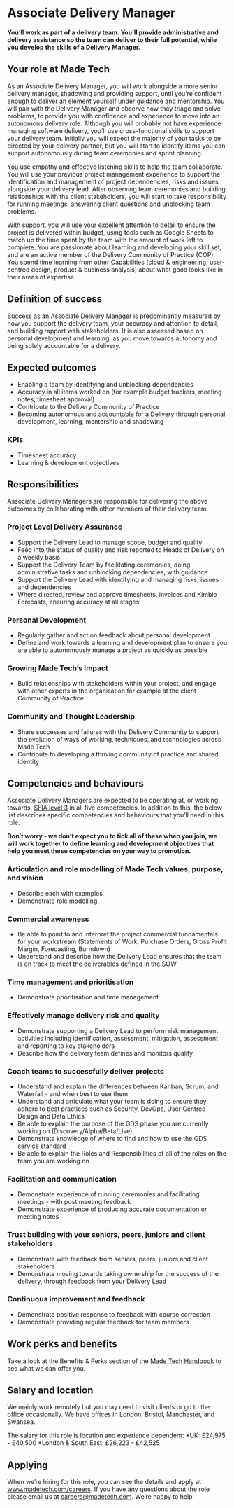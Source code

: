 # Associate Delivery Manager

**You’ll work as part of a delivery team. You’ll provide administrative and delivery assistance so the team can deliver to their full potential, while you develop the skills of a Delivery Manager.**

## Your role at Made Tech

As an Associate Delivery Manager, you will work alongside a more senior delivery manager, shadowing and providing support, until you’re confident enough to deliver an element yourself under guidance and mentorship. You will pair with the Delivery Manager and observe how they triage and solve problems, to provide you with confidence and experience to move into an autonomous delivery role.
Although you will probably not have experience managing software delivery, you’ll use cross-functional skills to support your delivery team. Initially you will expect the majority of your tasks to be directed by your delivery partner, but you will start to identify items you can support autonomously during team ceremonies and sprint planning.

You use empathy and effective listening skills to help the team collaborate. You will use your previous project management experience to support the identification and management of project dependencies, risks and issues alongside your delivery lead. After observing team ceremonies and building relationships with the client stakeholders, you will start to take responsibility for running meetings, answering client questions and unblocking team problems.

With support, you will use your excellent attention to detail to ensure the project is delivered within budget, using tools such as Google Sheets to match up the time spent by the team with the amount of work left to complete.
You are passionate about learning and developing your skill set, and are an active member of the Delivery Community of Practice (COP). You spend time learning from other Capabilities (cloud & engineering, user-centred design, product & business analysis) about what good looks like in their areas of expertise.

## Definition of success

Success as an Associate Delivery Manager is predominantly measured by how you support the delivery team, your accuracy and attention to detail, and building rapport with stakeholders. It is also assessed based on personal development and learning, as you move towards autonomy and being solely accountable for a delivery.

## Expected outcomes
* Enabling a team by identifying and unblocking dependencies
* Accuracy in all items worked on (for example budget trackers, meeting notes, timesheet approval)
* Contribute to the Delivery Community of Practice
* Becoming autonomous and accountable for a Delivery through personal development, learning, mentorship and shadowing

### KPIs
* Timesheet accuracy
* Learning & development objectives

## Responsibilities
Associate Delivery Managers are responsible for delivering the above outcomes by collaborating with other members of their delivery team. 

### Project Level Delivery Assurance
* Support the Delivery Lead to manage scope, budget and quality
* Feed into the status of quality and risk reported to Heads of Delivery on a weekly basis 
* Support the Delivery Team by facilitating ceremonies, doing administrative tasks and unblocking dependencies, with guidance
* Support the Delivery Lead with identifying and managing risks, issues and dependencies
* Where directed, review and approve timesheets, invoices and Kimble Forecasts, ensuring accuracy at all stages 

### Personal Development
* Regularly gather and act on feedback about personal development
* Define and work towards a learning and development plan to ensure you are able to autonomously manage a project as quickly as possible

### Growing Made Tech’s Impact
* Build relationships with stakeholders within your project, and engage with other experts in the organisation for example at the client Community of Practice 

### Community and Thought Leadership
* Share successes and failures with the Delivery Community to support the evolution of ways of working, techniques, and technologies across Made Tech
* Contribute to developing a thriving community of practice and shared identity

## Competencies and behaviours

Associate Delivery Managers are expected to be operating at, or working towards, [SFIA level 3](https://sfia-online.org/en/sfia-8/responsibilities/level-3) in all five competencies.  In addition to this, the below list describes specific competencies and behaviours that you’ll need in this role. 

**Don’t worry - we don’t expect you to tick all of these when you join, we will work together to define learning and development objectives that help you meet these competencies on your way to promotion.**

### Articulation and role modelling of Made Tech values, purpose, and vision
* Describe each with examples
* Demonstrate role modelling

### Commercial awareness
* Be able to point to and interpret the project commercial fundamentals for your workstream (Statements of Work, Purchase Orders, Gross Profit Margin, Forecasting, Burndown)
* Understand and describe how the Delivery Lead ensures that the team is on track to meet the deliverables defined in the SOW

### Time management and prioritisation
* Demonstrate prioritisation and time management

### Effectively manage delivery risk and quality 
* Demonstrate supporting a Delivery Lead to perform risk management activities including identification, assessment, mitigation, assessment and reporting to key stakeholders
* Describe how the delivery team defines and monitors quality 

### Coach teams to successfully deliver projects 
* Understand and explain the differences between Kanban, Scrum, and Waterfall - and when best to use them
* Understand and articulate what your team is doing to ensure they adhere to best practices such as Security, DevOps, User Centred Design and Data Ethics
* Be able to explain the purpose of the GDS phase you are currently working on (Discovery/Alpha/Beta/Live)
* Demonstrate knowledge of where to find and how to use the GDS service standard
* Be able to explain the Roles and Responsibilities of all of the roles on the team you are working on

### Facilitation and communication
* Demonstrate experience of running ceremonies and facilitating meetings - with post meeting feedback
* Demonstrate experience of producing accurate documentation or meeting notes

### Trust building with your seniors, peers, juniors and client stakeholders
* Demonstrate with feedback from seniors, peers, juniors and client stakeholders
* Demonstrate moving towards taking ownership for the success of the delivery, through feedback from your Delivery Lead

### Continuous improvement and feedback
* Demonstrate positive response to feedback with course correction
* Demonstrate providing regular feedback for team members

## Work perks and benefits
Take a look at the Benefits & Perks section of the [Made Tech Handbook](https://github.com/madetech/handbook) to see what we can offer you. 


## Salary and location
We mainly work remotely but you may need to visit clients or go to the office occasionally. We have offices in London, Bristol, Manchester, and Swansea. 

The salary for this role is location and experience dependent:
*UK: £24,975 - £40,500
*London & South East: £26,223 - £42,525

## Applying

When we’re hiring for this role, you can see the details and apply at www.madetech.com/careers. If you have any questions about the role please email us at careers@madetech.com. We’re happy to help
